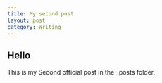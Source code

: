 ```yaml
---
title: My second post
layout: post
category: Writing
---
```

## Hello
This is my Second official post in the _posts folder.
